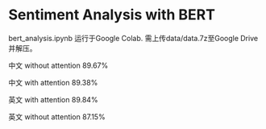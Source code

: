 # Sentiment Analysis with BERT

bert_analysis.ipynb 运行于Google Colab. 需上传data/data.7z至Google Drive并解压。

中文 without attention 89.67%

中文 with attention 89.38%

英文 with attention 89.84%

英文 without attention 87.15%
